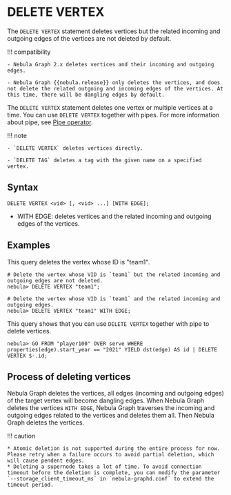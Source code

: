 # DELETE VERTEX

The `DELETE VERTEX` statement deletes vertices but the related incoming and outgoing edges of the vertices are not deleted by default.

!!! compatibility

    - Nebula Graph 2.x deletes vertices and their incoming and outgoing edges.

    - Nebula Graph {{nebula.release}} only deletes the vertices, and does not delete the related outgoing and incoming edges of the vertices. At this time, there will be dangling edges by default.

The `DELETE VERTEX` statement deletes one vertex or multiple vertices at a time. You can use `DELETE VERTEX` together with pipes. For more information about pipe, see [Pipe operator](../5.operators/4.pipe.md).

!!! note

    - `DELETE VERTEX` deletes vertices directly.

    - `DELETE TAG` deletes a tag with the given name on a specified vertex.

## Syntax

```ngql
DELETE VERTEX <vid> [, <vid> ...] [WITH EDGE];
```

- WITH EDGE: deletes vertices and the related incoming and outgoing edges of the vertices.

## Examples

This query deletes the vertex whose ID is "team1".

```ngql
# Delete the vertex whose VID is `team1` but the related incoming and outgoing edges are not deleted.
nebula> DELETE VERTEX "team1";

# Delete the vertex whose VID is `team1` and the related incoming and outgoing edges.
nebula> DELETE VERTEX "team1" WITH EDGE;
```

This query shows that you can use `DELETE VERTEX` together with pipe to delete vertices.

```ngql
nebula> GO FROM "player100" OVER serve WHERE properties(edge).start_year == "2021" YIELD dst(edge) AS id | DELETE VERTEX $-.id;
```

## Process of deleting vertices

Nebula Graph deletes the vertices, all edges (incoming and outgoing edges) of the target vertex will become dangling edges. When Nebula Graph deletes the vertices `WITH EDGE`, Nebula Graph traverses the incoming and outgoing edges related to the vertices and deletes them all. Then Nebula Graph deletes the vertices.

!!! caution

    * Atomic deletion is not supported during the entire process for now. Please retry when a failure occurs to avoid partial deletion, which will cause pendent edges.
    * Deleting a supernode takes a lot of time. To avoid connection timeout before the deletion is complete, you can modify the parameter `--storage_client_timeout_ms` in `nebula-graphd.conf` to extend the timeout period.
